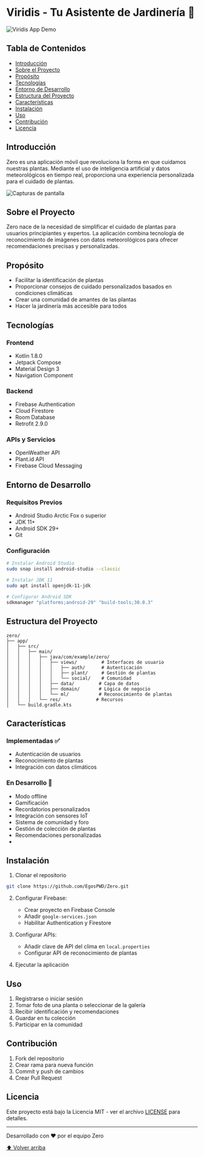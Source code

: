 # Viridis - Tu Asistente de Jardinería 🌱

![Viridis App Demo](assets/demo.gif)

## Tabla de Contenidos
- [Introducción](#introducción)
- [Sobre el Proyecto](#sobre-el-proyecto)
- [Propósito](#propósito)
- [Tecnologías](#tecnologías)
- [Entorno de Desarrollo](#entorno-de-desarrollo)
- [Estructura del Proyecto](#estructura-del-proyecto)
- [Características](#características)
- [Instalación](#instalación)
- [Uso](#uso)
- [Contribución](#contribución)
- [Licencia](#licencia)

## Introducción
Zero es una aplicación móvil que revoluciona la forma en que cuidamos nuestras plantas. Mediante el uso de inteligencia artificial y datos meteorológicos en tiempo real, proporciona una experiencia personalizada para el cuidado de plantas.

![Capturas de pantalla](assets/screenshots.png)

## Sobre el Proyecto
Zero nace de la necesidad de simplificar el cuidado de plantas para usuarios principiantes y expertos. La aplicación combina tecnología de reconocimiento de imágenes con datos meteorológicos para ofrecer recomendaciones precisas y personalizadas.

## Propósito
- Facilitar la identificación de plantas
- Proporcionar consejos de cuidado personalizados basados en condiciones climáticas
- Crear una comunidad de amantes de las plantas
- Hacer la jardinería más accesible para todos

## Tecnologías
### Frontend
- Kotlin 1.8.0
- Jetpack Compose
- Material Design 3
- Navigation Component

### Backend
- Firebase Authentication
- Cloud Firestore
- Room Database
- Retrofit 2.9.0

### APIs y Servicios
- OpenWeather API
- Plant.id API
- Firebase Cloud Messaging

## Entorno de Desarrollo
### Requisitos Previos
- Android Studio Arctic Fox o superior
- JDK 11+
- Android SDK 29+
- Git

### Configuración
```bash
# Instalar Android Studio
sudo snap install android-studio --classic

# Instalar JDK 11
sudo apt install openjdk-11-jdk

# Configurar Android SDK
sdkmanager "platforms;android-29" "build-tools;30.0.3"
```

## Estructura del Proyecto
```
zero/
├── app/
│   ├── src/
│   │   ├── main/
│   │   │   ├── java/com/example/zero/
│   │   │   │   ├── views/         # Interfaces de usuario
│   │   │   │   │   ├── auth/      # Autenticación
│   │   │   │   │   ├── plant/     # Gestión de plantas
│   │   │   │   │   └── social/    # Comunidad
│   │   │   │   ├── data/         # Capa de datos
│   │   │   │   ├── domain/       # Lógica de negocio
│   │   │   │   └── ml/           # Reconocimiento de plantas
│   │   │   └── res/             # Recursos
│   └── build.gradle.kts
```

## Características

### Implementadas ✅
- Autenticación de usuarios
- Reconocimiento de plantas
- Integración con datos climáticos


### En Desarrollo 🚧
- Modo offline
- Gamificación
- Recordatorios personalizados
- Integración con sensores IoT
- Sistema de comunidad y foro
- Gestión de colección de plantas
- Recomendaciones personalizadas
- 
## Instalación

1. Clonar el repositorio
```bash
git clone https://github.com/EgosPWD/Zero.git
```

2. Configurar Firebase:
   - Crear proyecto en Firebase Console
   - Añadir `google-services.json`
   - Habilitar Authentication y Firestore

3. Configurar APIs:
   - Añadir clave de API del clima en `local.properties`
   - Configurar API de reconocimiento de plantas

4. Ejecutar la aplicación

## Uso
1. Registrarse o iniciar sesión
2. Tomar foto de una planta o seleccionar de la galería
3. Recibir identificación y recomendaciones
4. Guardar en tu colección
5. Participar en la comunidad

## Contribución
1. Fork del repositorio
2. Crear rama para nueva función
3. Commit y push de cambios
4. Crear Pull Request

## Licencia
Este proyecto está bajo la Licencia MIT - ver el archivo [LICENSE](LICENSE) para detalles.

---
Desarrollado con ❤️ por el equipo Zero

[⬆ Volver arriba](#tabla-de-contenidos)
